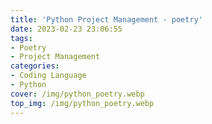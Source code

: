 ```yaml
---
title: 'Python Project Management - poetry'
date: 2023-02-23 23:06:55
tags: 
- Poetry
- Project Management
categories:
- Coding Language
- Python
cover: /img/python_poetry.webp
top_img: /img/python_poetry.webp
---
```

